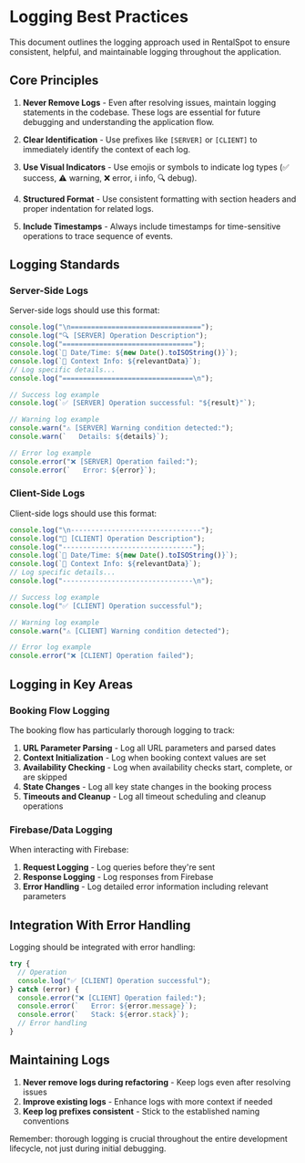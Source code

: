 # Logging Best Practices

This document outlines the logging approach used in RentalSpot to ensure consistent, helpful, and maintainable logging throughout the application.

## Core Principles

1. **Never Remove Logs** - Even after resolving issues, maintain logging statements in the codebase. These logs are essential for future debugging and understanding the application flow.

2. **Clear Identification** - Use prefixes like `[SERVER]` or `[CLIENT]` to immediately identify the context of each log.

3. **Use Visual Indicators** - Use emojis or symbols to indicate log types (✅ success, ⚠️ warning, ❌ error, ℹ️ info, 🔍 debug).

4. **Structured Format** - Use consistent formatting with section headers and proper indentation for related logs.

5. **Include Timestamps** - Always include timestamps for time-sensitive operations to trace sequence of events.

## Logging Standards

### Server-Side Logs

Server-side logs should use this format:

```javascript
console.log("\n================================");
console.log("🔍 [SERVER] Operation Description");
console.log("================================");
console.log(`📆 Date/Time: ${new Date().toISOString()}`);
console.log(`📄 Context Info: ${relevantData}`);
// Log specific details...
console.log("================================\n");

// Success log example
console.log(`✅ [SERVER] Operation successful: "${result}"`);

// Warning log example
console.warn("⚠️ [SERVER] Warning condition detected:");
console.warn(`   Details: ${details}`);

// Error log example
console.error("❌ [SERVER] Operation failed:");
console.error(`   Error: ${error}`);
```

### Client-Side Logs

Client-side logs should use this format:

```javascript
console.log("\n--------------------------------");
console.log("🔄 [CLIENT] Operation Description");
console.log("--------------------------------");
console.log(`📆 Date/Time: ${new Date().toISOString()}`);
console.log(`📄 Context Info: ${relevantData}`);
// Log specific details...
console.log("--------------------------------\n");

// Success log example
console.log("✅ [CLIENT] Operation successful");

// Warning log example
console.warn("⚠️ [CLIENT] Warning condition detected");

// Error log example
console.error("❌ [CLIENT] Operation failed");
```

## Logging in Key Areas

### Booking Flow Logging

The booking flow has particularly thorough logging to track:

1. **URL Parameter Parsing** - Log all URL parameters and parsed dates
2. **Context Initialization** - Log when booking context values are set
3. **Availability Checking** - Log when availability checks start, complete, or are skipped
4. **State Changes** - Log all key state changes in the booking process
5. **Timeouts and Cleanup** - Log all timeout scheduling and cleanup operations

### Firebase/Data Logging

When interacting with Firebase:

1. **Request Logging** - Log queries before they're sent
2. **Response Logging** - Log responses from Firebase 
3. **Error Handling** - Log detailed error information including relevant parameters

## Integration With Error Handling

Logging should be integrated with error handling:

```javascript
try {
  // Operation
  console.log("✅ [CLIENT] Operation successful");
} catch (error) {
  console.error("❌ [CLIENT] Operation failed:");
  console.error(`   Error: ${error.message}`);
  console.error(`   Stack: ${error.stack}`);
  // Error handling
}
```

## Maintaining Logs

1. **Never remove logs during refactoring** - Keep logs even after resolving issues
2. **Improve existing logs** - Enhance logs with more context if needed
3. **Keep log prefixes consistent** - Stick to the established naming conventions

Remember: thorough logging is crucial throughout the entire development lifecycle, not just during initial debugging.